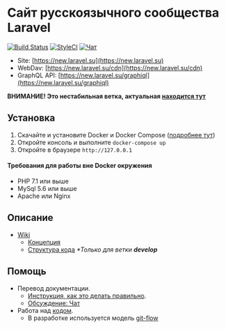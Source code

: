 # Сайт русскоязычного сообщества Laravel

[![Build Status](https://travis-ci.org/LaravelRUS/laravel.ru.svg?branch=feature-laravel-5.4)](https://travis-ci.org/LaravelRUS/laravel.ru)
[![StyleCI](https://styleci.io/repos/18944609/shield?branch=feature-laravel-5.4)](https://styleci.io/repos/18944609)
[![Чат](https://badges.gitter.im/gitterHQ/gitter.png)](https://gitter.im/LaravelRUS/laravel.ru)

- Site: [https://new.laravel.su](https://new.laravel.su)
- WebDav: [https://new.laravel.su/cdn](https://new.laravel.su/cdn)
- GraphQL API: [https://new.laravel.su/graphiql](https://new.laravel.su/graphiql)

**ВНИМАНИЕ! Это нестабильная ветка, актуальная [находится тут](https://github.com/LaravelRUS/laravel.ru/tree/develop)**

## Установка

1. Скачайте и установите Docker и Docker Compose ([подробнее тут](./docker/README.md))
2. Откройте консоль и выполните `docker-compose up`
3. Откройте в браузере `http://127.0.0.1`

#### Требования для работы вне Docker окружения

- PHP 7.1 или выше
- MySql 5.6 или выше
- Apache или Nginx

## Описание

- [Wiki](https://github.com/LaravelRUS/laravel.ru/wiki)
  - [Концепция](https://github.com/LaravelRUS/laravel.ru/wiki/%D0%9A%D0%BE%D0%BD%D1%86%D0%B5%D0%BF%D1%86%D0%B8%D1%8F-%D1%81%D0%B0%D0%B9%D1%82%D0%B0)
  - [Структура кода](https://github.com/LaravelRUS/laravel.ru/wiki/%D0%A1%D1%82%D1%80%D1%83%D0%BA%D1%82%D1%83%D1%80%D0%B0-%D0%BA%D0%BE%D0%B4%D0%B0) _\*Только для ветки **develop**_
   
## Помощь
   
- Перевод документации. 
  - [Инструкция, как это делать правильно](http://sharedstation.net/articles/rus-documentation-contribution-guide).
  - [Обсуждение: Чат](https://gitter.im/LaravelRUS/docs)
- Работа над [кодом](https://trello.com/b/lDqJrw8x/-). 
  - В разработке используется модель [git-flow](https://www.atlassian.com/ja/git/workflows/pageSections/00/contentFullWidth/0/tabs/02/pageSections/010/contentFullWidth/0/content_files/file0/document/git-workflow-release-cycle-4maintenance.png)
